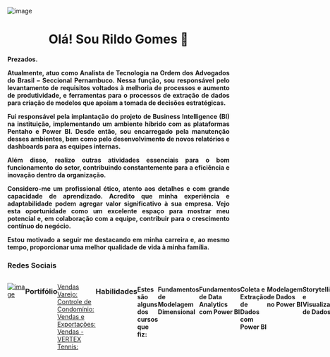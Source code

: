 ![image](https://github.com/user-attachments/assets/4de7f62c-222f-4a6b-b473-a6c40b3a7309)

<h1 align="center">Olá! Sou Rildo Gomes 👋</h1>

<h4 align="justify">
Prezados.

Atualmente, atuo como Analista de Tecnologia na Ordem dos Advogados do Brasil – Seccional Pernambuco. Nessa função, sou responsável pelo levantamento de requisitos voltados à melhoria de processos e aumento de produtividade, e ferramentas para o processos de extração de dados para criação de modelos que apoiam a tomada de decisões estratégicas.

Fui responsável pela implantação do projeto de Business Intelligence (BI) na instituição, implementando um ambiente híbrido com as plataformas Pentaho e Power BI. Desde então, sou encarregado pela manutenção desses ambientes, bem como pelo desenvolvimento de novos relatórios e dashboards para as equipes internas.

Além disso, realizo outras atividades essenciais para o bom funcionamento do setor, contribuindo constantemente para a eficiência e inovação dentro da organização.

Considero-me um profissional ético, atento aos detalhes e com grande capacidade de aprendizado. Acredito que minha experiência e adaptabilidade podem agregar valor significativo à sua empresa. Vejo esta oportunidade como um excelente espaço para mostrar meu potencial e, em colaboração com a equipe, contribuir para o crescimento contínuo do negócio.

Estou motivado a seguir me destacando em minha carreira e, ao mesmo tempo, proporcionar uma melhor qualidade de vida à minha família.
</h4>

<h3>Redes Sociais</h3>
<div style="display: flex">

[![image](https://github.com/user-attachments/assets/7fc1b3de-fce2-4686-85b5-70d33f98203e)](https://www.linkedin.com/in/rildo-gomes-06580142)

<h3>Portifólio</h3>

[Vendas Varejo:](https://app.powerbi.com/view?r=eyJrIjoiYWVkNjYwNDYtMzEzYy00ZGFkLTgxNzYtYWIyODU1NWFiMDgzIiwidCI6IjRmMDg2MTI0LWMyYzktNGU2Zi05Mjk4LTVmMGQ2NTU5NGI4MyJ9&pageName=ReportSectioncf77f7dbc2d80be00708)
<br>
[Controle de Condomínio:](https://app.powerbi.com/view?r=eyJrIjoiODcxOTlhMGMtZGM5My00MzEwLWJhNzQtM2Y3MzA5NjVhZTdhIiwidCI6IjRmMDg2MTI0LWMyYzktNGU2Zi05Mjk4LTVmMGQ2NTU5NGI4MyJ9&pageName=ReportSection842d88372983069e77d3)
<br>
[Vendas e Exportações:](https://app.powerbi.com/view?r=eyJrIjoiZTAyMTdmOTMtMDFjOS00YmQxLTlmZDUtMjUyZjU4ZjZkMzgwIiwidCI6IjRmMDg2MTI0LWMyYzktNGU2Zi05Mjk4LTVmMGQ2NTU5NGI4MyJ9)
<br>
[Vendas - VERTEX Tennis:](https://app.powerbi.com/view?r=eyJrIjoiZGVlZTVlM2QtNTg3Yy00ZDRlLThlMTgtOWYwYjcxYzljMjY1IiwidCI6IjRmMDg2MTI0LWMyYzktNGU2Zi05Mjk4LTVmMGQ2NTU5NGI4MyJ9)

<h3>Habilidades</h3>
<h4>Estes são alguns dos cursos que fiz:</h4>
<h4>Fundamentos de Modelagem Dimensional</h4>
<h4>Fundamentos de Data Analytics com Power BI</h4>
<h4>Coleta e Extração de Dados com Power BI</h4>
<h4>Modelagem de Dados no Power BI</h4>
<h4>Storytelling e Visualização de Dados 20</h4>
<h4>SQL Server Avançado</h4>
<h4>Microsoft Power BI para Business Intelligence e Data Science</h4>
<h4>Pentaho Data Integration ETL Essencial</h4>
<h4>Profissional de Privacidade de Dados LGPD</h4>
<div style="display: flex">
<br>

</div>

<div  align="center">

<h3>Sou autor do livro:</h3>

[![image](https://github.com/user-attachments/assets/4ebab2e8-4afd-419e-9960-8f1605259725)](https://clubedeautores.com.br/livro/construindo-uma-solucao-de-business-intelligence-com-pentaho)

</div>

